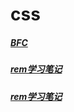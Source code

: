# css

##### [BFC](/css/css--BFC.md)
##### [rem学习笔记](/css/css--rem学习笔记.md)
##### [rem学习笔记](/css/buttons/css-)
